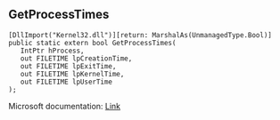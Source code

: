 ## GetProcessTimes

```
[DllImport("Kernel32.dll")][return: MarshalAs(UnmanagedType.Bool)]
public static extern bool GetProcessTimes(
   IntPtr hProcess,
   out FILETIME lpCreationTime,
   out FILETIME lpExitTime,
   out FILETIME lpKernelTime,
   out FILETIME lpUserTime
);
```

Microsoft documentation: [Link](https://docs.microsoft.com/en-us/windows/win32/api/processthreadsapi/nf-processthreadsapi-getprocesstimes)
